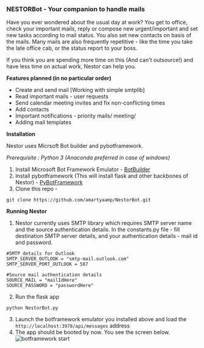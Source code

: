 
### NESTORBot - Your companion to handle mails

Have you ever wondered about the usual day at work?
You get to office, check your important mails, reply or compose new urgent/important and set new tasks according to mail status.
You also set new contacts on basis of the mails.
Many mails are also frequently repetitive - like the time you take the late office cab, or the status report to your boss.

If you think you are spending more time on this (And can't outsource!) and have less time on actual work, Nestor can help you.

**Features planned (in no particular order)**
- Create and send mail [Working with simple smtplib]
- Read important mails - user requests
- Send calendar meeting invites and fix non-conflicting times
- Add contacts
- Important notifications - priority mails/ meeting/ 
- Adding mail templates

**Installation**

Nestor uses Micrsoft Bot builder and pybotframework.

_Prerequisite : Python 3 (Anaconda preferred in case of windows)_
1. Install Microsoft Bot Framework Emulator - [BotBuilder](https://github.com/Microsoft/BotFramework-Emulator)
2. Install pybotframework (This will install flask and other backbones of Nestor) - [PyBotFramework](https://github.com/michhar/pybotframework)
3. Clone this repo -
```
git clone https://github.com/amartyaamp/NestorBot.git
```
**Running Nestor**
1. Nestor currently uses SMTP library which requires SMTP server name and the source authentication details.
In the constants.py file - fill destination SMTP server details, and your authentication details - mail id and password.  
```
#SMTP details for Outlook
SMTP_SERVER_OUTLOOK = "smtp-mail.outlook.com"
SMTP_SERVER_PORT_OUTLOOK = 587

#Source mail authentication details
SOURCE_MAIL = "mailIdHere"
SOURCE_PASSWORD = "passwordHere"
```

2. Run the flask app
```
python NestorBot.py
```
3. Launch the botframework emulator you installed above and load the ``` http://localhost:3978/api/messages``` address
4. The app should be booted by now. You see the screen below.
![botframework start][start]


[start]:(https://www.dropbox.com/s/67x5wmyh4oprkf1/botframework_start.PNG?dl=0)
[mail]: (https://www.dropbox.com/s/67x5wmyh4oprkf1/botframework_start.PNG?dl=0)
[report]:(https://www.dropbox.com/s/67x5wmyh4oprkf1/botframework_start.PNG?dl=0)
